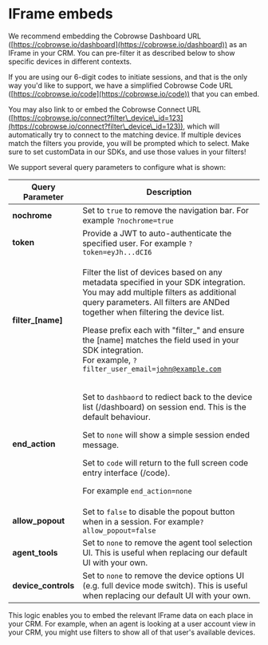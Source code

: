 # IFrame embeds

We recommend embedding the Cobrowse Dashboard URL ([https://cobrowse.io/dashboard](https://cobrowse.io/dashboard)) as an IFrame in your CRM. You can pre-filter it as described below to show specific devices in different contexts.

If you are using our 6-digit codes to initiate sessions, and that is the only way you'd like to support, we have a simplified Cobrowse Code URL ([https://cobrowse.io/code](https://cobrowse.io/code)) that you can embed.

You may also link to or embed the Cobrowse Connect URL ([https://cobrowse.io/connect?filter\_device\_id=123](https://cobrowse.io/connect?filter\_device\_id=123)), which will automatically try to connect to the matching device. If multiple devices match the filters you provide, you will be prompted which to select. Make sure to set customData in our SDKs, and use those values in your filters!

We support several query parameters to configure what is shown:

| Query Parameter      | Description                                                                                                                                                                                                                                                                                                                                                                                           |
| -------------------- | ----------------------------------------------------------------------------------------------------------------------------------------------------------------------------------------------------------------------------------------------------------------------------------------------------------------------------------------------------------------------------------------------------- |
| **nochrome**         | Set to `true` to remove the navigation bar. For example `?nochrome=true`                                                                                                                                                                                                                                                                                                                              |
| **token**            | Provide a JWT to auto-authenticate the specified user. For example `?token=eyJh...dCI6`                                                                                                                                                                                                                                                                                                               |
| **filter\_\[name]**  | <p>Filter the list of devices based on any metadata specified in your SDK integration. You may add multiple filters as additional query parameters. All filters are ANDed together when filtering the device list.</p><p>Please prefix each with "filter_" and ensure the [name] matches the field used in your SDK integration.<br>For example, <code>?filter_user_email=john@example.com</code></p> |
| **end\_action**      | <p>Set to <code>dashbaord</code> to rediect back to the device list (/dashboard) on session end. This is the default behaviour.</p><p>Set to <code>none</code> will show a simple session ended message.</p><p>Set to <code>code</code> will return to the full screen code entry interface (/code).</p><p>For example <code>end_action=none</code></p>                                               |
| **allow\_popout**    | Set to `false` to disable the popout button when in a session. For example`?allow_popout=false`                                                                                                                                                                                                                                                                                                       |
| **agent\_tools**     | Set to `none`  to remove the agent tool selection UI. This is useful when replacing our default UI with your own.                                                                                                                                                                                                                                                                                     |
| **device\_controls** | Set to `none`  to remove the device options UI (e.g. full device mode switch). This is useful when replacing our default UI with your own.                                                                                                                                                                                                                                                            |

This logic enables you to embed the relevant IFrame data on each place in your CRM. For example, when an agent is looking at a user account view in your CRM, you might use filters to show all of that user's available devices.
